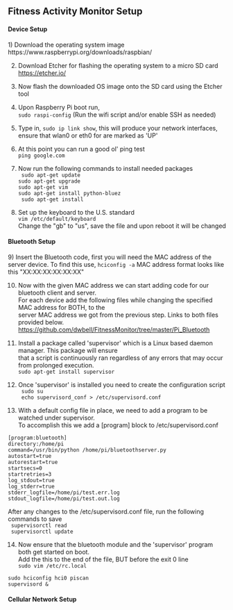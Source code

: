 <h2>Fitness Activity Monitor Setup</h2>

<h4>Device Setup</h4> 
1) Download the operating system image  
https://www.raspberrypi.org/downloads/raspbian/  

2) Download Etcher for flashing the operating system to a micro SD card  
https://etcher.io/  

3) Now flash the downloaded OS image onto the SD card using the Etcher tool  

4) Upon Raspberry Pi boot run,  
<code>sudo raspi-config</code> (Run the wifi script and/or enable SSH as needed)

5) Type in, <code>sudo ip link show</code>, this will produce your network interfaces,  
ensure that wlan0 or eth0 for are marked as 'UP'

6) At this point you can run a good ol' ping test  
<code>ping google.com</code>  

7) Now run the following commands to install needed packages  
<code> sudo apt-get update</code>  
<code>sudo apt-get upgrade</code>  
<code>sudo apt-get vim  </code>  
<code>sudo apt-get install python-bluez</code>  
<code> sudo apt-get install</code>  

8) Set up the keyboard to the U.S. standard  
<code>vim /etc/default/keyboard</code>  
Change the "gb" to "us", save the file and upon reboot it will be changed  

<h4>Bluetooth Setup</h4>
9) Insert the Bluetooth code, first you will need the MAC address of the server device. To find this use,  
<code>hciconfig -a</code>  
MAC address format looks like this "XX:XX:XX:XX:XX:XX" 

10) Now with the given MAC address we can start adding code for our bluetooth client and server.  
For each device add the following files while changing the specified MAC address for BOTH, to the  
server MAC address we got from the previous step. Links to both files provided below.  
https://github.com/dwbell/FitnessMonitor/tree/master/Pi_Bluetooth

11) Install a package called 'supervisor' which is a Linux based daemon manager. This package will ensure  
that a script is continuously ran regardless of any errors that may occur from prolonged execution.  
<code>sudo apt-get install supervisor</code>  

12) Once 'supervisor' is installed you need to create the configuration script  
<code> sudo su </code>  
<code> echo supervisord_conf > /etc/supervisord.conf</code>  

13) With a default config file in place, we need to add a program to be watched under supervisor.  
To accomplish this we add a [program] block to /etc/supervisord.conf  

```
[program:bluetooth]
directory:/home/pi
command=/usr/bin/python /home/pi/bluetoothserver.py
autostart=true
autorestart=true
startsecs=0
startretries=3
log_stdout=true
log_stderr=true
stderr_logfile=/home/pi/test.err.log
stdout_logfile=/home/pi/test.out.log
```
After any changes to the /etc/supervisord.conf file, run the following commands to save  
<code> supervisorctl read </code>  
<code> supervisorctl update </code>

14) Now ensure that the bluetooth module and the 'supervisor' program both get started on boot.  
Add the this to the end of the file, BUT before the exit 0 line
<code> sudo vim /etc/rc.local </code> 
```
sudo hciconfig hci0 piscan
supervisord &
```

<h4>Cellular Network Setup</h4>



